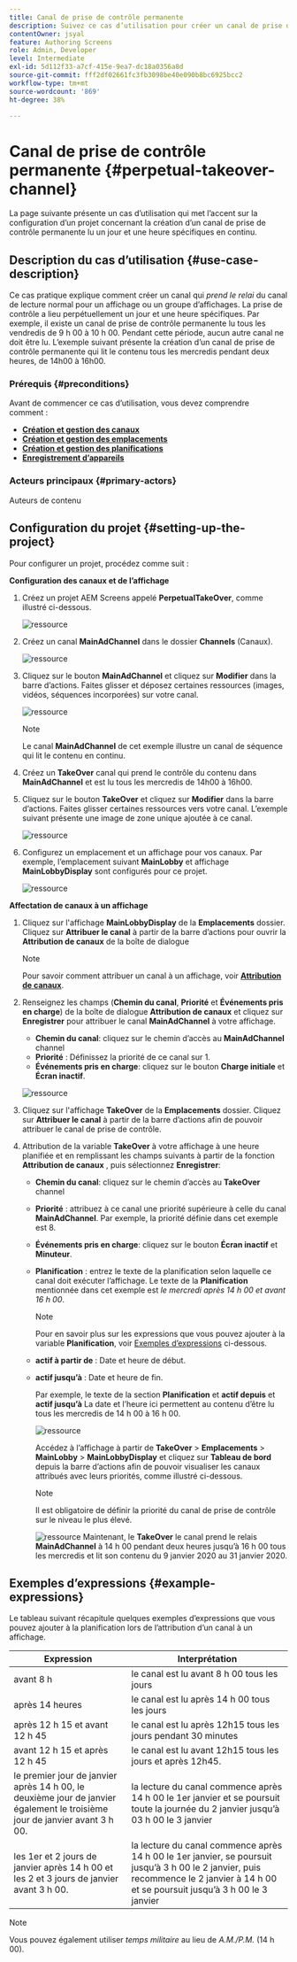 ```yaml
---
title: Canal de prise de contrôle permanente
description: Suivez ce cas d’utilisation pour créer un canal de prise de contrôle permanente.
contentOwner: jsyal
feature: Authoring Screens
role: Admin, Developer
level: Intermediate
exl-id: 5d112f33-a7cf-415e-9ea7-dc18a0356a8d
source-git-commit: fff2df02661fc3fb3098be40e090b8bc6925bcc2
workflow-type: tm+mt
source-wordcount: '869'
ht-degree: 38%

---
```


# Canal de prise de contrôle permanente {#perpetual-takeover-channel}

La page suivante présente un cas d’utilisation qui met l’accent sur la configuration d’un projet concernant la création d’un canal de prise de contrôle permanente lu un jour et une heure spécifiques en continu.

## Description du cas d’utilisation {#use-case-description}

Ce cas pratique explique comment créer un canal qui *prend le relai* du canal de lecture normal pour un affichage ou un groupe d’affichages. La prise de contrôle a lieu perpétuellement un jour et une heure spécifiques.
Par exemple, il existe un canal de prise de contrôle permanente lu tous les vendredis de 9 h 00 à 10 h 00. Pendant cette période, aucun autre canal ne doit être lu. L’exemple suivant présente la création d’un canal de prise de contrôle permanente qui lit le contenu tous les mercredis pendant deux heures, de 14h00 à 16h00.

### Prérequis {#preconditions}

Avant de commencer ce cas d’utilisation, vous devez comprendre comment :

* **[Création et gestion des canaux](managing-channels.md)**
* **[Création et gestion des emplacements](managing-locations.md)**
* **[Création et gestion des planifications](managing-schedules.md)**
* **[Enregistrement d’appareils](device-registration.md)**

### Acteurs principaux {#primary-actors}

Auteurs de contenu

## Configuration du projet {#setting-up-the-project}

Pour configurer un projet, procédez comme suit :

**Configuration des canaux et de l’affichage**

1. Créez un projet AEM Screens appelé **PerpetualTakeOver**, comme illustré ci-dessous.

   ![ressource](assets/p_usecase1.png)

1. Créez un canal **MainAdChannel** dans le dossier **Channels** (Canaux).

   ![ressource](assets/p_usecase2.png)

1. Cliquez sur le bouton **MainAdChannel** et cliquez sur **Modifier** dans la barre d’actions. Faites glisser et déposez certaines ressources (images, vidéos, séquences incorporées) sur votre canal.

   ![ressource](assets/p_usecase3.png)


   >[!NOTE]
   >Le canal **MainAdChannel** de cet exemple illustre un canal de séquence qui lit le contenu en continu.

1. Créez un **TakeOver** canal qui prend le contrôle du contenu dans **MainAdChannel** et est lu tous les mercredis de 14h00 à 16h00.

1. Cliquez sur le bouton **TakeOver** et cliquez sur **Modifier** dans la barre d’actions. Faites glisser certaines ressources vers votre canal. L’exemple suivant présente une image de zone unique ajoutée à ce canal.

   ![ressource](assets/p_usecase4.png)

1. Configurez un emplacement et un affichage pour vos canaux. Par exemple, l’emplacement suivant **MainLobby** et affichage **MainLobbyDisplay** sont configurés pour ce projet.

   ![ressource](assets/p_usecase5.png)

**Affectation de canaux à un affichage**

1. Cliquez sur l&#39;affichage **MainLobbyDisplay** de la **Emplacements** dossier. Cliquez sur **Attribuer le canal** à partir de la barre d’actions pour ouvrir la **Attribution de canaux** de la boîte de dialogue

   >[!NOTE]
   >Pour savoir comment attribuer un canal à un affichage, voir **[Attribution de canaux](channel-assignment.md)**.

1. Renseignez les champs (**Chemin du canal**, **Priorité** et **Événements pris en charge**) de la boîte de dialogue **Attribution de canaux** et cliquez sur **Enregistrer** pour attribuer le canal **MainAdChannel** à votre affichage.

   * **Chemin du canal**: cliquez sur le chemin d’accès au **MainAdChannel** channel
   * **Priorité** : Définissez la priorité de ce canal sur 1.
   * **Événements pris en charge**: cliquez sur le bouton **Charge initiale** et **Écran inactif**.

   ![ressource](assets/p_usecase6.png)

1. Cliquez sur l&#39;affichage **TakeOver** de la **Emplacements** dossier. Cliquez sur **Attribuer le canal** à partir de la barre d’actions afin de pouvoir attribuer le canal de prise de contrôle.

1. Attribution de la variable **TakeOver** à votre affichage à une heure planifiée et en remplissant les champs suivants à partir de la fonction **Attribution de canaux** , puis sélectionnez **Enregistrer**:

   * **Chemin du canal**: cliquez sur le chemin d’accès au **TakeOver** channel
   * **Priorité** : attribuez à ce canal une priorité supérieure à celle du canal **MainAdChannel**. Par exemple, la priorité définie dans cet exemple est 8.
   * **Événements pris en charge**: cliquez sur le bouton **Écran inactif** et **Minuteur**.
   * **Planification** : entrez le texte de la planification selon laquelle ce canal doit exécuter l’affichage. Le texte de la **Planification** mentionnée dans cet exemple est *le mercredi après 14 h 00 et avant 16 h 00*.

     >[!NOTE]
     >Pour en savoir plus sur les expressions que vous pouvez ajouter à la variable **Planification**, voir [Exemples d’expressions](#example-expressions) ci-dessous.
   * **actif à partir de** : Date et heure de début.
   * **actif jusqu’à** : Date et heure de fin.

     Par exemple, le texte de la section **Planification** et **actif depuis** et **actif jusqu’à** La date et l’heure ici permettent au contenu d’être lu tous les mercredis de 14 h 00 à 16 h 00.


     ![ressource](assets/p_usecase7.png)

     Accédez à l’affichage à partir de **TakeOver** > **Emplacements** > **MainLobby** > **MainLobbyDisplay** et cliquez sur **Tableau de bord** depuis la barre d’actions afin de pouvoir visualiser les canaux attribués avec leurs priorités, comme illustré ci-dessous.

     >[!NOTE]
     >Il est obligatoire de définir la priorité du canal de prise de contrôle sur le niveau le plus élevé.

     ![ressource](assets/p_usecase8.png)
Maintenant, le **TakeOver** le canal prend le relais **MainAdChannel** à 14 h 00 pendant deux heures jusqu’à 16 h 00 tous les mercredis et lit son contenu du 9 janvier 2020 au 31 janvier 2020.

## Exemples d’expressions {#example-expressions}

Le tableau suivant récapitule quelques exemples d’expressions que vous pouvez ajouter à la planification lors de l’attribution d’un canal à un affichage.

| **Expression** | **Interprétation** |
|---|---|
| avant 8 h | le canal est lu avant 8 h 00 tous les jours |
| après 14 heures | le canal est lu après 14 h 00 tous les jours |
| après 12 h 15 et avant 12 h 45 | le canal est lu après 12h15 tous les jours pendant 30 minutes |
| avant 12 h 15 et après 12 h 45 | le canal est lu avant 12h15 tous les jours et après 12h45. |
| le premier jour de janvier après 14 h 00, le deuxième jour de janvier également le troisième jour de janvier avant 3 h 00. | la lecture du canal commence après 14 h 00 le 1er janvier et se poursuit toute la journée du 2 janvier jusqu’à 03 h 00 le 3 janvier |
| les 1er et 2 jours de janvier après 14 h 00 et les 2 et 3 jours de janvier avant 3 h 00. | la lecture du canal commence après 14 h 00 le 1er janvier, se poursuit jusqu’à 3 h 00 le 2 janvier, puis recommence le 2 janvier à 14 h 00 et se poursuit jusqu’à 3 h 00 le 3 janvier |

>[!NOTE]
>
>Vous pouvez également utiliser _temps militaire_ au lieu de *A.M./P.M.* (14 h 00).

